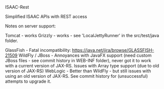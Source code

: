 ISAAC-Rest 

Simplified ISAAC APIs with REST access

Notes on server support:

Tomcat - works
Grizzly - works - see 'LocalJettyRunner' in the src/test/java folder.

GlassFish - Fatal incompatibility: https://java.net/jira/browse/GLASSFISH-21509
WildFly / JBoss - Annoyances with JavaFX support (need custom JBoss files - see commit history in WEB-INF folder), never got it to work 
with a current version of JAX-RS.  Issues with Array type support (due to old version of JAX-RS)
WebLogic - Better than WildFly - but still issues with using an old version of JAX-RS.  See commit history for (unsuccessful) attempts
to upgrade it. 